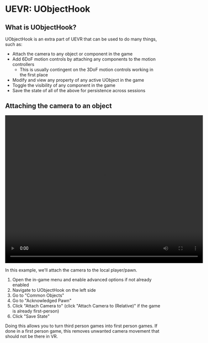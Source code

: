 # UEVR: UObjectHook

## What is UObjectHook?

UObjectHook is an extra part of UEVR that can be used to do many things, such as:

* Attach the camera to any object or component in the game
* Add 6DoF motion controls by attaching any components to the motion controllers
    * This is usually contingent on the 3DoF motion controls working in the first place
* Modify and view any property of any active UObject in the game
* Toggle the visibility of any component in the game
* Save the state of all of the above for persistence across sessions

## Attaching the camera to an object

<video width="640" height="480" controls>
<source src="videos/camera_attach.mp4" type="video/mp4">
</video>

In this example, we'll attach the camera to the local player/pawn.

1. Open the in-game menu and enable advanced options if not already enabled
2. Navigate to UObjectHook on the left side
3. Go to "Common Objects"
4. Go to "Acknowledged Pawn"
5. Click "Attach Camera to" (click "Attach Camera to (Relative)" if the game is already first-person)
6. Click "Save State"

Doing this allows you to turn third person games into first person games. If done in a first person game, this removes unwanted camera movement that should not be there in VR.